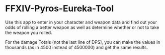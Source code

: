 # FFXIV-Pyros-Eureka-Tool
Use this app to enter in your character and weapon data and find out your odds of rolling a better weapon as well as determine whether or not to take the weapon you rolled.

For the damage Totals (not the last line of DPS), you can make the values in thousands (as in 4500 instead of 4500000) and get the same results.
